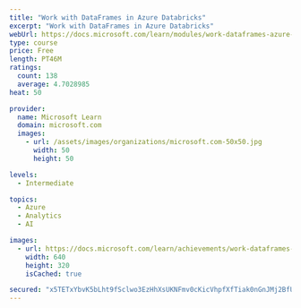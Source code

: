 ```yaml
---
title: "Work with DataFrames in Azure Databricks"
excerpt: "Work with DataFrames in Azure Databricks"
webUrl: https://docs.microsoft.com/learn/modules/work-dataframes-azure-databricks/
type: course
price: Free
length: PT46M
ratings:
  count: 138
  average: 4.7028985
heat: 50

provider:
  name: Microsoft Learn
  domain: microsoft.com
  images:
    - url: /assets/images/organizations/microsoft.com-50x50.jpg
      width: 50
      height: 50

levels:
  - Intermediate

topics:
  - Azure
  - Analytics
  - AI

images:
  - url: https://docs.microsoft.com/learn/achievements/work-dataframes-azure-databricks-social.png
    width: 640
    height: 320
    isCached: true

secured: "x5TETxYbvK5bLht9fSclwo3EzHhXsUKNFmv0cKicVhpfXfTiak0nGnJMj2BfUaMU4RYhhcBtTmX81YPw0RMsTVae6AYsI4ETkuqkx6O+LqTzJVORu1wpez7ONc1bWpDfHLLXDTqV0Kdw6eJgh0yc6esVexisxlLgDDaJ78qf40I+Jc/j07lDif2f5UZVPeOsXvy6I08jfEOnOD6vPrC2stTltgvtHE0wyItJnjQbEcAC/6iL6v2ZqMYwekhQjwo7mdvAkODrckNEgGottxn/j7KBKwvEMZy5v5uL5DEMGkp9/UDDdGl5zCLUFgdIC5mjcDwjqxZBhnfA4m1mGziB8FjTqTJe1XTv0pFK+m1m9rp0uscic+49CyIznHCU+HSgmNWZEr9MgCM+ugr3nG42km2rO5LlaVMK6yNzEXmAG1Q=;DAa7aEyE1P0hBmpbc3PXbw=="
---
```


